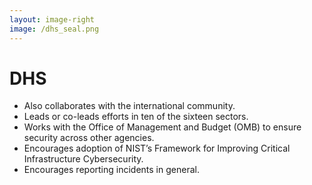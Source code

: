```yaml
---
layout: image-right
image: /dhs_seal.png
---
```


# DHS

- <CursorType :speed="10" :slide="10">Also collaborates with the international community.</CursorType>
- <CursorType :speed="10" :slide="10">Leads or co-leads efforts in ten of the sixteen sectors.</CursorType>
- <CursorType :speed="10" :slide="10">Works with the Office of Management and Budget (OMB) to ensure security across other agencies.</CursorType>
- <CursorType :speed="10" :slide="10">Encourages adoption of NIST’s Framework for Improving Critical Infrastructure Cybersecurity.</CursorType>
- <CursorType :speed="10" :slide="10">Encourages reporting incidents in general.</CursorType>
